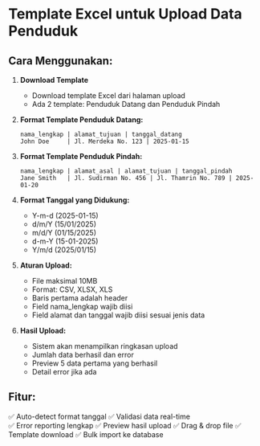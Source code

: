 # Template Excel untuk Upload Data Penduduk

## Cara Menggunakan:

1. **Download Template**
   - Download template Excel dari halaman upload
   - Ada 2 template: Penduduk Datang dan Penduduk Pindah

2. **Format Template Penduduk Datang:**
   ```
   nama_lengkap | alamat_tujuan | tanggal_datang
   John Doe     | Jl. Merdeka No. 123 | 2025-01-15
   ```

3. **Format Template Penduduk Pindah:**
   ```
   nama_lengkap | alamat_asal | alamat_tujuan | tanggal_pindah  
   Jane Smith   | Jl. Sudirman No. 456 | Jl. Thamrin No. 789 | 2025-01-20
   ```

4. **Format Tanggal yang Didukung:**
   - Y-m-d (2025-01-15)
   - d/m/Y (15/01/2025)  
   - m/d/Y (01/15/2025)
   - d-m-Y (15-01-2025)
   - Y/m/d (2025/01/15)

5. **Aturan Upload:**
   - File maksimal 10MB
   - Format: CSV, XLSX, XLS
   - Baris pertama adalah header
   - Field nama_lengkap wajib diisi
   - Field alamat dan tanggal wajib diisi sesuai jenis data

6. **Hasil Upload:**
   - Sistem akan menampilkan ringkasan upload
   - Jumlah data berhasil dan error
   - Preview 5 data pertama yang berhasil
   - Detail error jika ada

## Fitur:
✅ Auto-detect format tanggal
✅ Validasi data real-time  
✅ Error reporting lengkap
✅ Preview hasil upload
✅ Drag & drop file
✅ Template download
✅ Bulk import ke database
